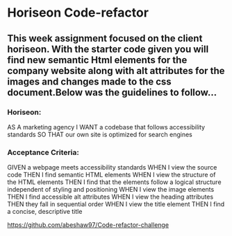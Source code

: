 # Horiseon Code-refactor

## This week assignment focused on the client horiseon. With the starter code given you will find new semantic Html elements for the company website along with alt attributes for the images and changes made to the css document.Below was the guidelines to follow...

### Horiseon:

AS A marketing agency
I WANT a codebase that follows accessibility standards
SO THAT our own site is optimized for search engines


### Acceptance Criteria:

GIVEN a webpage meets accessibility standards
WHEN I view the source code
THEN I find semantic HTML elements
WHEN I view the structure of the HTML elements
THEN I find that the elements follow a logical structure independent of styling and positioning
WHEN I view the image elements
THEN I find accessible alt attributes
WHEN I view the heading attributes
THEN they fall in sequential order
WHEN I view the title element
THEN I find a concise, descriptive title


https://github.com/abeshaw97/Code-refactor-challenge

